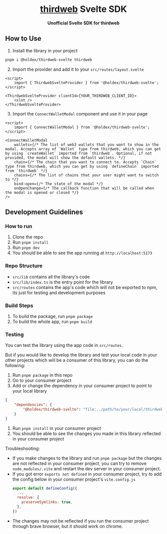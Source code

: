 <h1 align="center"><a href='https://thirdweb.com/'>thirdweb</a> Svelte SDK</h1>

<p align="center"><strong>Unofficial Svelte SDK for thirdweb</strong></p>

## How to Use

1. Install the library in your project

```bash
pnpm i @holdex/thirdweb-svelte thirdweb
```

2. Import the provider and add it to your `src/routes/layout.svelte`

```svelte
<script>
	import { ThirdwebSvelteProvider } from '@holdex/thirdweb-svelte';
</script>

<ThirdwebSvelteProvider clientId={YOUR_THIRDWEB_CLIENT_ID}>
	<slot />
</ThirdwebSvelteProvider>
```

3. Import the `ConnectWalletModal` component and use it in your page

```svelte
<script>
	import { ConnectWalletModal } from '@holdex/thirdweb-svelte';
</script>

<ConnectWalletModal
	wallets={/* The list of web3 wallets that you want to show in the modal. Accepts array of `Wallet` type from thirdweb, which you can get by using `createWallet` imported from `thirdweb`. Optional, if not provided, the modal will show the default wallets. */}
	chain={/* The chain that you want to connect to. Accepts `Chain` type from thirdweb, which you can get by using `defineChain` imported from `thirdweb` */}
	chains={/* The list of chains that your user might want to switch to */}
	bind:open={/* The state of the modal */}
	onOpenChange={/* The callback function that will be called when the modal is opened or closed */}
/>
```

## Development Guidelines

### How to run

1. Clone the repo
2. Run `pnpm install`
3. Run `pnpm dev`
4. You should be able to see the app running at `http://localhost:5173`

### Repo Structure

- `src/lib` contains all the library's code
- `src/lib/index.ts` is the entry point for the library
- `src/routes` contains the app's code which will not be exported to npm, its just for testing and development purposes

### Build Steps

1. To build the package, run `pnpm package`
2. To build the whole app, run `pnpm build`

### Testing

You can test the library using the app code in `src/routes`.

But if you would like to develop the library and test your local code in your other projects which will be a consumer of this library, you can do the following:

1. Run `pnpm package` in this repo
1. Go to your consumer project
1. Add or change the dependency in your consumer project to point to your local library

```json
{
	"dependencies": {
		"@holdex/thirdweb-svelte": "file:../path/to/your/local/thirdweb-svelte"
	}
}
```

1. Run `pnpm install` in your consumer project
1. You should be able to see the changes you made in this library reflected in your consumer project

Troubleshooting:

- If you make changes to the library and run `pnpm package` but the changes are not reflected in your consumer project, you can try to remove `node_modules/.vite` and restart the dev server in your consumer project.
- If you got error `exports not defined` in your consumer project, try to add the config below in your consumer project's `vite.config.js`
  ```js
  export default defineConfig({
    ...
    resolve: {
      preserveSymlinks: true,
    },
  })
  ```
- The changes may not be reflected if you run the consumer project through brave browser, but it should work on chrome.
